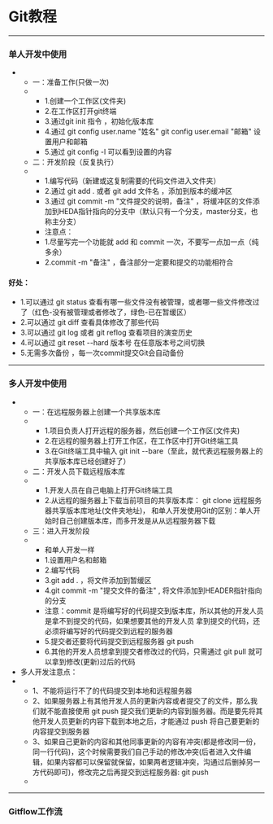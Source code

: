# Git教程
---
### 单人开发中使用
- - 一：准备工作(只做一次)
  - - 1.创建一个工作区(文件夹)
    - 2.在工作区打开git终端
    - 3.通过git init 指令 ，初始化版本库
    - 4.通过 git config user.name "姓名"
            git config user.email "邮箱"
            设置用户和邮箱
    - 5.通过 git config -l 可以看到设置的内容
  - 二：开发阶段（反复执行）
  - - 1.编写代码（新建或这复制需要的代码文件进入文件夹）
    - 2.通过 git add . 或者 git add 文件名 ，添加到版本的缓冲区
    - 3.通过 git commit -m "文件提交的说明，备注" ，将缓冲区的文件添加到HEDA指针指向的分支中（默认只有一个分支，master分支，也称主分支）
    - 注意点：
    - 1.尽量写完一个功能就 add 和 commit 一次，不要写一点加一点（纯多余）
    - 2.commit -m "备注" ，备注部分一定要和提交的功能相符合
#### 好处：
- 1.可以通过 git status 查看有哪一些文件没有被管理，或者哪一些文件修改过了（红色-没有被管理或者修改了，绿色-已在暂缓区）
- 2.可以通过 git diff 查看具体修改了那些代码
- 3.可以通过 git log 或者 git reflog 查看项目的演变历史
- 4.可以通过 git reset --hard 版本号  在任意版本号之间切换
- 5.无需多次备份 ，每一次commit提交Git会自动备份
---
### 多人开发中使用
- - 一：在远程服务器上创建一个共享版本库
  -  - 1.项目负责人打开远程的服务器，然后创建一个工作区(文件夹)
     - 2.在远程的服务器上打开工作区，在工作区中打开Git终端工具
     - 3.在Git终端工具中输入 git init --bare（至此，就代表远程服务器上的共享版本库已经创建好了）
  - 二：开发人员下载远程版本库
  - - 1.开发人员在自己电脑上打开Git终端工具
    - 2.从远程的服务器上下载当前项目的共享版本库： git clone 远程服务器共享版本库地址(文件夹地址)，
      和单人开发使用Git的区别：单人开始时自己创建版本库，而多开发是从从远程服务器下载
  - 三：进入开发阶段
  - - 和单人开发一样
    - 1.设置用户名和邮箱
    - 2.编写代码
    - 3.git add . ，将文件添加到暂缓区
    - 4.git commit -m "提交文件的备注" , 将文件添加到HEADER指针指向的分支
    - 注意：commit 是将编写好的代码提交到版本库，所以其他的开发人员是拿不到提交的代码，如果想要其他的开发人员
      拿到提交的代码，还必须将编写好的代码提交到远程的服务器
    - 5.提交者还要将代码提交到远程服务器  git push
    - 6.其他的开发人员想拿到提交者修改过的代码，只需通过 git pull 就可以拿到修改(更新)过后的代码
- 多人开发注意点：
- - 1、不能将运行不了的代码提交到本地和远程服务器
  - 2、如果服务器上有其他开发人员的更新内容或者提交了的文件，那么我们就不能直接使用 git push 提交我们更新的内容到服务器。而是要先将其他开发人员更新的内容下载到本地之后，才能通过 push 将自己要更新的内容提交到服务器
  - 3、如果自己更新的内容和其他同事更新的内容有冲突(都是修改同一份，同一行代码)，这个时候需要我们自己手动的修改冲突(后者进入文件编辑，如果内容都可以保留就保留，如果两者逻辑冲突，沟通过后删掉另一方代码即可)，修改完之后再提交到远程服务器: git push
  - 
---
### Gitflow工作流
